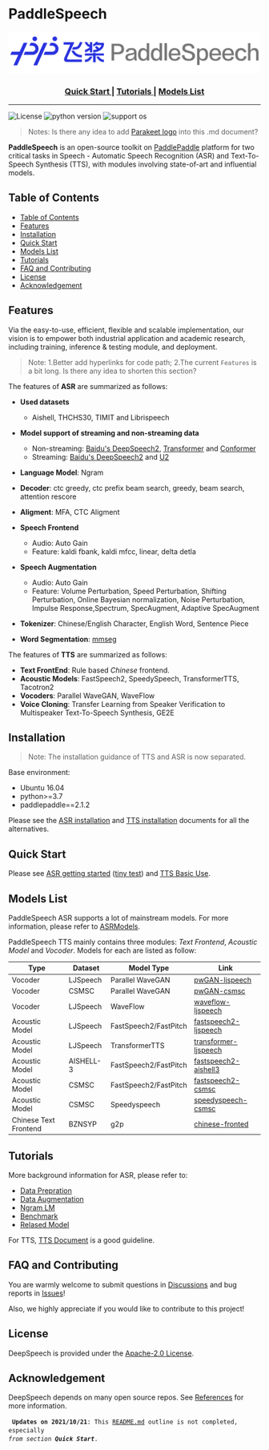 # PaddleSpeech



<p align="center">
  <img src="./docs/images/PaddleSpeech_log.png" />
</p>
<div align="center">  

  <h3> 
  <a href="https://github.com/Mingxue-Xu/DeepSpeech#quick-start"> Quick Start </a> 
  | <a href="https://github.com/Mingxue-Xu/DeepSpeech#tutorials"> Tutorials </a> 
  | <a href="https://github.com/Mingxue-Xu/DeepSpeech#model-list"> Models List </a> 
  
</div>
  
------------------------------------------------------------------------------------
![License](https://img.shields.io/badge/license-Apache%202-red.svg)
![python version](https://img.shields.io/badge/python-3.7+-orange.svg)
![support os](https://img.shields.io/badge/os-linux-yellow.svg)

> Notes: Is there any idea to add [Parakeet logo](https://github.com/PaddlePaddle/Parakeet/blob/develop/docs/images/logo.png) into this .md document?

<!---
why they should use your module, 
how they can install it, 
how they can use it
-->

**PaddleSpeech** is an open-source toolkit on [PaddlePaddle](https://github.com/PaddlePaddle/Paddle) platform for two critical tasks in Speech - Automatic Speech Recognition (ASR) and Text-To-Speech Synthesis (TTS), with modules involving state-of-art and influential models.

## Table of Contents

- [Table of Contents](#table-of-contents)
- [Features](#features)
- [Installation](#installation)
- [Quick Start](#quick-start)
- [Models List](#models-list)
- [Tutorials](#tutorials)
- [FAQ and Contributing](#faq-and-contributing)
- [License](#license)
- [Acknowledgement](#acknowledgement)

## Features

Via the easy-to-use, efficient, flexible and scalable implementation, our vision is to empower both industrial application and academic research, including training, inference & testing module, and deployment.

> Note: 1.Better add hyperlinks for code path; 2.The current `Features` is a bit long. Is there any idea to shorten this section?


The features of **ASR** are summarized as follows:
- **Used datasets**
  - Aishell, THCHS30, TIMIT and Librispeech
- **Model support of streaming and non-streaming data**
  - Non-streaming: [Baidu's DeepSpeech2](http://proceedings.mlr.press/v48/amodei16.pdf), [Transformer](https://arxiv.org/abs/1706.03762) and [Conformer](https://arxiv.org/abs/2005.08100)
  - Streaming:  [Baidu's DeepSpeech2](http://proceedings.mlr.press/v48/amodei16.pdf) and [U2](https://arxiv.org/pdf/2012.05481.pdf)
- **Language Model**: Ngram
- **Decoder**: ctc greedy, ctc prefix beam search, greedy, beam search, attention rescore
- **Aligment**: MFA, CTC Aligment
- **Speech Frontend**
  - Audio: Auto Gain
  - Feature: kaldi fbank, kaldi mfcc, linear, delta detla
- **Speech Augmentation**
  - Audio: Auto Gain
  - Feature: Volume Perturbation, Speed Perturbation, Shifting Perturbation, Online Bayesian normalization, Noise Perturbation, Impulse Response,Spectrum, SpecAugment, Adaptive SpecAugment
- **Tokenizer**: Chinese/English Character, English Word, Sentence Piece

- **Word Segmentation**: [mmseg](http://technology.chtsai.org/mmseg/)

The features of **TTS** are summarized as follows:

<!---
Reference docs/source/tts/introduction.md
-->
- **Text FrontEnd**: Rule based *Chinese* frontend.
- **Acoustic Models**: FastSpeech2, SpeedySpeech, TransformerTTS, Tacotron2
- **Vocoders**: Parallel WaveGAN, WaveFlow
- **Voice Cloning**: Transfer Learning from Speaker Verification to Multispeaker Text-To-Speech Synthesis, GE2E

## Installation

> Note: The installation guidance of TTS and ASR is now separated.

Base environment:  
* Ubuntu 16.04
* python>=3.7
* paddlepaddle==2.1.2

Please see the [ASR installation](docs/source/asr/install.md) and [TTS installation](docs/source/tts/install.md) documents for all the alternatives.

## Quick Start

Please see [ASR getting started](docs/source/asr/getting_started.md) ([tiny test](examples/tiny/s0/README.md)) and [TTS Basic Use](/docs/source/tts/basic_usage.md).

## Models List

PaddleSpeech ASR supports a lot of mainstream models. For more information, please refer to [ASRModels](./docs/source/asr/released_model.md).

<!---
The current hyperlinks redirect to [Previous Parakeet](https://github.com/PaddlePaddle/Parakeet/tree/develop/examples). 
-->

PaddleSpeech TTS mainly contains three modules: *Text Frontend*, *Acoustic Model* and *Vocoder*. Models for each are listed as follow:

| Type                  | Dataset   | Model Type            | Link                                                                                                                  |
| --------------------- | --------- | --------------------- | --------------------------------------------------------------------------------------------------------------------- |
| Vocoder               | LJSpeech  | Parallel WaveGAN      | [pwGAN-ljspeech](https://github.com/PaddlePaddle/Parakeet/tree/develop/examples/GANVocoder/parallelwave_gan/ljspeech) |
| Vocoder               | CSMSC     | Parallel WaveGAN      | [pwGAN-csmsc](https://github.com/PaddlePaddle/Parakeet/tree/develop/examples/GANVocoder/parallelwave_gan/baker)       |
| Vocoder               | LJSpeech  | WaveFlow              | [waveflow-ljspeech](https://github.com/PaddlePaddle/Parakeet/tree/develop/examples/waveflow)                          |
| Acoustic Model        | LJSpeech  | FastSpeech2/FastPitch | [fastspeech2-ljspeech](https://github.com/PaddlePaddle/Parakeet/blob/develop/examples/fastspeech2/ljspeech)           |
| Acoustic Model        |  LJSpeech  | TransformerTTS        | [transformer-ljspeech](https://github.com/PaddlePaddle/Parakeet/tree/develop/examples/transformer_tts/ljspeech)       |
| Acoustic Model        | AISHELL-3 | FastSpeech2/FastPitch | [fastspeech2-aishell3](https://github.com/PaddlePaddle/Parakeet/tree/develop/examples/fastspeech2/aishell3)           |
| Acoustic Model        | CSMSC     | FastSpeech2/FastPitch | [fastspeech2-csmsc](https://github.com/PaddlePaddle/Parakeet/tree/develop/examples/fastspeech2/baker)                 |
| Acoustic Model        | CSMSC     | Speedyspeech          | [speedyspeech-csmsc](https://github.com/PaddlePaddle/Parakeet/tree/develop/examples/speedyspeech/baker)               |
| Chinese Text Frontend | BZNSYP    | g2p                   | [chinese-fronted](https://github.com/PaddlePaddle/Parakeet/tree/develop/examples/text_frontend)                       |


## Tutorials 

More background information for ASR, please refer to:

* [Data Prepration](docs/source/asr/data_preparation.md)  
* [Data Augmentation](docs/source/asr/augmentation.md)  
* [Ngram LM](docs/source/asr/ngram_lm.md)  
* [Benchmark](docs/source/asr/benchmark.md)  
* [Relased Model](docs/source/asr/released_model.md)  

For TTS, [TTS Document](https://paddleparakeet.readthedocs.io/en/latest/) is a good guideline.


## FAQ and Contributing

You are warmly welcome to submit questions in [Discussions](https://github.com/PaddlePaddle/DeepSpeech/discussions) and bug reports in [Issues](https://github.com/PaddlePaddle/DeepSpeech/issues)!

Also, we highly appreciate if you would like to contribute to this project!

## License

DeepSpeech is provided under the [Apache-2.0 License](./LICENSE).

## Acknowledgement

DeepSpeech depends on many open source repos. See [References](docs/source/asr/reference.md) for more information.

<code> **Updates on 2021/10/21**: This [README.md](README.md) outline is not completed, especially *from section **Quick Start***.</code>


